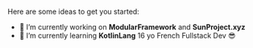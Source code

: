 Here are some ideas to get you started:

- 🔭 I’m currently working on **ModularFramework** and **SunProject.xyz**
- 🌱 I’m currently learning **KotlinLang**
16 yo
French Fullstack Dev 😎
